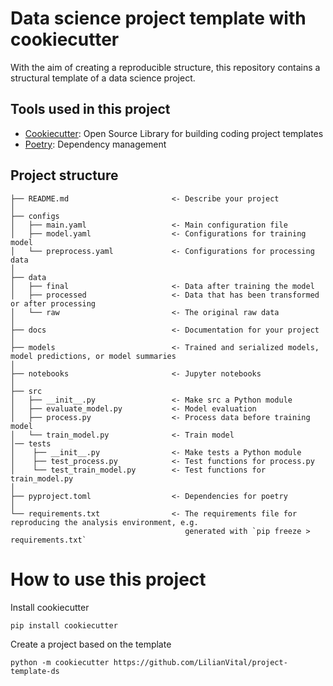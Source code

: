 # Data science project template with cookiecutter 

With the aim of creating a reproducible structure, this repository contains a structural template of a data science project.

## Tools used in this project
- [Cookiecutter](https://www.cookiecutter.io): Open Source Library for building coding project templates
- [Poetry](https://python-poetry.org): Dependency management

## Project structure

```
├── README.md                       <- Describe your project
│
├── configs                  
│   ├── main.yaml                   <- Main configuration file
│   ├── model.yaml                  <- Configurations for training model
│   └── preprocess.yaml             <- Configurations for processing data
│
├── data
│   ├── final                       <- Data after training the model 
│   ├── processed                   <- Data that has been transformed or after processing
│   └── raw                         <- The original raw data
│
├── docs                            <- Documentation for your project
│
├── models                          <- Trained and serialized models, model predictions, or model summaries
│
├── notebooks                       <- Jupyter notebooks
│
├── src                 
│   ├── __init__.py                 <- Make src a Python module 
│   ├── evaluate_model.py           <- Model evaluation
│   ├── process.py                  <- Process data before training model   
│   └── train_model.py              <- Train model
│── tests                 
│    ├── __init__.py                <- Make tests a Python module 
│    ├── test_process.py            <- Test functions for process.py
│    └── test_train_model.py        <- Test functions for train_model.py
│
├── pyproject.toml                  <- Dependencies for poetry
│
└── requirements.txt                <- The requirements file for reproducing the analysis environment, e.g.
                                       generated with `pip freeze > requirements.txt`
```

# How to use this project

Install cookiecutter 
```
pip install cookiecutter
```
Create a project based on the template
```
python -m cookiecutter https://github.com/LilianVital/project-template-ds
```
